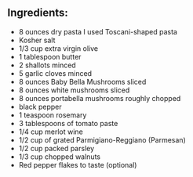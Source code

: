 ## Ingredients:
- 8 ounces dry pasta I used Toscani-shaped pasta
- Kosher salt
- 1/3 cup extra virgin olive
- 1 tablespoon butter
- 2 shallots minced
- 5 garlic cloves minced
- 8 ounces Baby Bella Mushrooms sliced
- 8 ounces white mushrooms sliced
- 8 ounces portabella mushrooms roughly chopped
- black pepper
- 1 teaspoon rosemary
- 3 tablespoons of tomato paste
- 1/4 cup merlot wine
- 1/2 cup of grated Parmigiano-Reggiano (Parmesan)
- 1/2 cup packed parsley
- 1/3 cup chopped walnuts
- Red pepper flakes to taste (optional)
